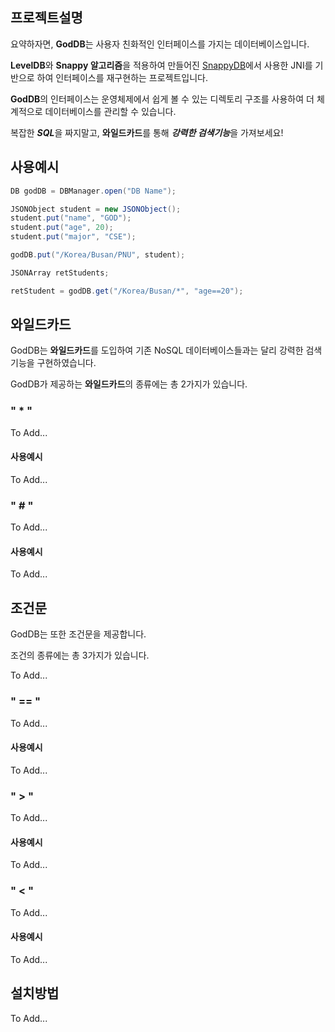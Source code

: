 ## 프로젝트설명
요약하자면, **GodDB**는 사용자 친화적인 인터페이스를 가지는 데이터베이스입니다.

**LevelDB**와 **Snappy 알고리즘**을 적용하여 만들어진 [SnappyDB](http://www.snappydb.com/)에서 사용한 JNI를 기반으로 하여 인터페이스를 재구현하는 프로젝트입니다.

**GodDB**의 인터페이스는 운영체제에서 쉽게 볼 수 있는 디렉토리 구조를 사용하여 더 체계적으로 데이터베이스를 관리할 수 있습니다.

복잡한 ***SQL***을 짜지말고, **와일드카드**를 통해 ***강력한 검색기능***을 가져보세요!

## 사용예시
```java
DB godDB = DBManager.open("DB Name");

JSONObject student = new JSONObject();
student.put("name", "GOD");
student.put("age", 20);
student.put("major", "CSE");

godDB.put("/Korea/Busan/PNU", student);

JSONArray retStudents;

retStudent = godDB.get("/Korea/Busan/*", "age==20");
```

## 와일드카드
GodDB는 **와일드카드**를 도입하여 기존 NoSQL 데이터베이스들과는 달리 강력한 검색기능을 구현하였습니다.

GodDB가 제공하는 **와일드카드**의 종류에는 총 2가지가 있습니다.

### " * "
To Add...
#### 사용예시
To Add...

### " \# "
To Add...
#### 사용예시
To Add...


## 조건문
GodDB는 또한 조건문을 제공합니다.

조건의 종류에는 총 3가지가 있습니다.

To Add...

### " == "
To Add...
#### 사용예시
To Add...

### " > "
To Add...
#### 사용예시
To Add...

### " < "
To Add...
#### 사용예시
To Add...

## 설치방법
To Add...
